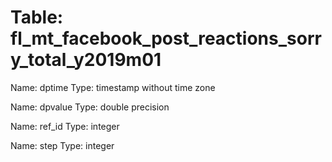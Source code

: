 Table: fl_mt_facebook_post_reactions_sorry_total_y2019m01
=========================================================

Name: dptime
Type: timestamp without time zone

Name: dpvalue
Type: double precision

Name: ref_id
Type: integer

Name: step
Type: integer

